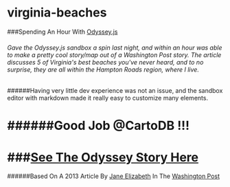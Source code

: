 virginia-beaches
================

###Spending An Hour With [Odyssey.js](http://cartodb.github.io/odyssey.js/)

###### Gave the Odyssey.js sandbox a spin last night, and within an hour was able to make a pretty cool story/map out of a Washington Post story. The article discusses 5 of Virginia's best beaches you've never heard, and to no surprise, they are all within the Hampton Roads region, where I live.  

######Having very little dev experience was not an issue, and the sandbox editor with markdown made it really easy to customize many elements.

######Good Job @CartoDB !!!
================
###[See The Odyssey Story Here](http://jonahadkins.github.io/virginia-beaches/)  
================
######Based On A 2013 Article By [Jane Elizabeth](https://twitter.com/JaneEliz) In The [Washington Post](http://www.washingtonpost.com/local/skip-the-boardwalk-tunnels-5-virginia-beaches-youve-never-heard-of/2013/06/04/5d8a7ce4-cd37-11e2-9f1a-1a7cdee20287_story.html)
